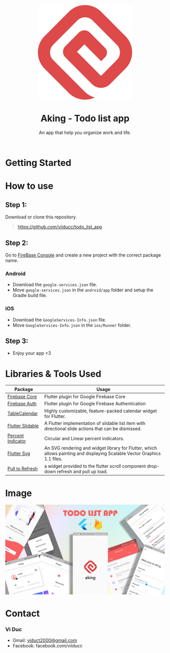 
<p align="center">
  <a href="https://raw.githubusercontent.com/viiducc/todo_list_app/main/assets/images/splash/splash.png">
    <img src="https://raw.githubusercontent.com/viiducc/todo_list_app/main/assets/images/splash/splash.svg" alt="">
  </a>
</p>
<h1 align="center">Aking - Todo list app</h1>

<p align="center">An  app that help you organize work and life.</p>

<br>

# Getting Started

# How to use

## Step 1: 
Download or clone this repository.
> https://github.com/viiducc/todo_list_app

## Step 2: 
Go to [FireBase Console](https://console.firebase.google.com/) and create a new project with the correct package name.

### Android
- Download the `google-services.json` file.
- Move `google-services.json` in the `android/app` folder and setup the Gradle build file. 

### iOS
- Download the `GoogleServices-Info.json` file.
- Move `GoogleServices-Info.json` in the `ios/Runner` folder.

## Step 3: 
- Enjoy your app <3


# Libraries & Tools Used
| Package  | Usage |
| ------ | ------ |
| [Firebase Core](https://pub.dev/packages/firebase_core) | Flutter plugin for Google Firebase Core
| [Firebase Auth](https://pub.dev/packages/firebase_auth) | Flutter plugin for Google Firebase Authentication
| [TableCalendar ](https://pub.dev/packages/table_calendar) | Highly customizable, feature-packed calendar widget for Flutter.
| [Flutter Slidable ](https://pub.dev/packages/flutter_slidable) | A Flutter implementation of slidable list item with directional slide actions that can be dismissed.
| [Percent Indicator ](https://pub.dev/packages/percent_indicator) | Circular and Linear percent indicators.
| [Flutter Svg](https://pub.dev/packages/flutter_svg) | An SVG rendering and widget library for Flutter, which allows painting and displaying Scalable Vector Graphics 1.1 files.
| [Pull to Refresh ](https://pub.dev/packages/pull_to_refresh) | a widget provided to the flutter scroll component drop-down refresh and pull up load.

# Image
<img src="https://raw.githubusercontent.com/viiducc/todo_list_app/main/Poster.jpg" alt="" >

# Contact
### Vi Duc 
- Gmail: viduct2000@gmail.com
- Facebook: facebook.com/viiducc


